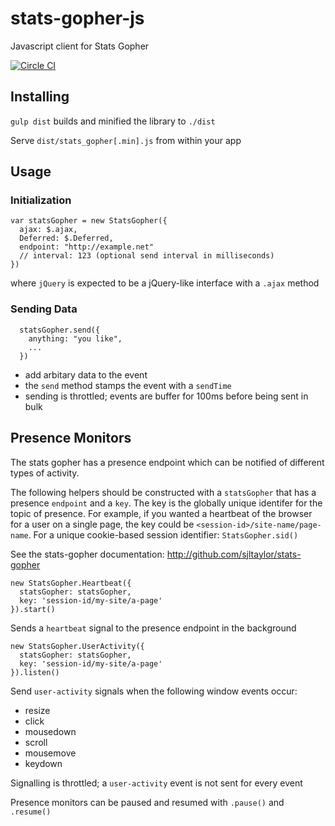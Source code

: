 stats-gopher-js
===============

Javascript client for Stats Gopher

[![Circle CI](https://circleci.com/gh/sjltaylor/stats-gopher-js.png?style=badge)](https://circleci.com/gh/sjltaylor/stats-gopher-js)

## Installing

`gulp dist` builds and minified the library to `./dist`

Serve `dist/stats_gopher[.min].js` from within your app


## Usage

### Initialization

```
var statsGopher = new StatsGopher({
  ajax: $.ajax,
  Deferred: $.Deferred,
  endpoint: "http://example.net"
  // interval: 123 (optional send interval in milliseconds)
})

```

where `jQuery` is expected to be a jQuery-like interface with a `.ajax` method

### Sending Data

```
  statsGopher.send({
    anything: "you like",
    ...
  })
```

* add arbitary data to the event
* the `send` method stamps the event with a `sendTime`
* sending is throttled; events are buffer for 100ms before being sent in bulk


## Presence Monitors

The stats gopher has a presence endpoint which can be notified of different
types of activity.

The following helpers should be constructed with a `statsGopher` that has a
presence `endpoint` and a `key`. The key is the globally unique identifer for
the topic of presence. For example, if you wanted a heartbeat of the browser for
a user on a single page, the key could be `<session-id>/site-name/page-name`.
For a unique cookie-based session identifier: `StatsGopher.sid()`

See the stats-gopher documentation: http://github.com/sjltaylor/stats-gopher

```
new StatsGopher.Heartbeat({
  statsGopher: statsGopher,
  key: 'session-id/my-site/a-page'
}).start()
```

Sends a `heartbeat` signal to the presence endpoint in the background

```
new StatsGopher.UserActivity({
  statsGopher: statsGopher,
  key: 'session-id/my-site/a-page'
}).listen()
```

Send `user-activity` signals when the following window events occur:

* resize
* click
* mousedown
* scroll
* mousemove
* keydown

Signalling is throttled; a `user-activity` event is not sent for every event

Presence monitors can be paused and resumed with `.pause()` and `.resume()`
